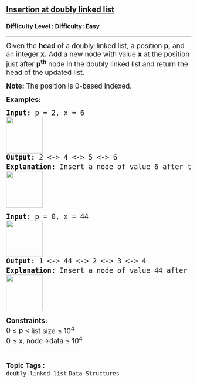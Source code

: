 <h2><a href="https://www.geeksforgeeks.org/problems/insert-a-node-in-doubly-linked-list/1">Insertion at doubly linked list</a></h2><h3>Difficulty Level : Difficulty: Easy</h3><hr><div class="problems_problem_content__Xm_eO"><p><span style="font-size: 14pt;">Given the <strong>head</strong> of a doubly-linked list, a position <strong>p,</strong> and an integer <strong>x.</strong> Add a new node with value <strong>x</strong> at the position just after <strong>p<sup>th</sup></strong> node in the doubly linked list and return the head of the updated list.</span></p>
<p><strong><span style="font-size: 14pt;">Note: </span></strong><span style="font-size: 14pt;">The position is 0-based indexed.</span></p>
<p><span style="font-size: 14pt;"><strong>Examples:</strong></span></p>
<pre><span style="font-size: 14pt;"><strong>Input: </strong>p = 2, x = 6<strong><br></strong></span><span style="font-size: 14pt;"><img src="https://media.geeksforgeeks.org/img-practice/prod/addEditProblem/904502/Web/Other/blobid0_1754913319.jpg" height="100"><br><strong>Output: </strong>2 &lt;-&gt; 4 &lt;-&gt; 5 &lt;-&gt; 6<strong>
Explanation: </strong>Insert a node of value 6 after the 2<sup style="font-family: -apple-system, BlinkMacSystemFont, 'Segoe UI', Roboto, Oxygen, Ubuntu, Cantarell, 'Open Sans', 'Helvetica Neue', sans-serif;">nd</sup><span style="font-size: 14pt; font-family: -apple-system, BlinkMacSystemFont, 'Segoe UI', Roboto, Oxygen, Ubuntu, Cantarell, 'Open Sans', 'Helvetica Neue', sans-serif;"> node.</span><strong><br></strong><img src="https://media.geeksforgeeks.org/img-practice/prod/addEditProblem/904502/Web/Other/blobid1_1754913330.jpg" height="100"><br></span></pre>
<pre><span style="font-size: 14pt;"><strong>Input: </strong>p = 0, x = 44 <br><img src="https://media.geeksforgeeks.org/img-practice/prod/addEditProblem/904502/Web/Other/blobid2_1754913342.jpg" height="100"><br><strong>Output: </strong>1 &lt;-&gt; 44 &lt;-&gt; 2 &lt;-&gt; 3 &lt;-&gt; 4<strong>
Explanation: </strong>Insert a node of value 44 after the 0<sup style="font-family: -apple-system, BlinkMacSystemFont, 'Segoe UI', Roboto, Oxygen, Ubuntu, Cantarell, 'Open Sans', 'Helvetica Neue', sans-serif;">th</sup><span style="font-family: -apple-system, BlinkMacSystemFont, 'Segoe UI', Roboto, Oxygen, Ubuntu, Cantarell, 'Open Sans', 'Helvetica Neue', sans-serif;"> node.</span><strong><br></strong><img src="https://media.geeksforgeeks.org/img-practice/prod/addEditProblem/904502/Web/Other/blobid3_1754913350.jpg" height="100"><br></span></pre>
<p><span style="font-size: 14pt;"><strong>Constraints:</strong><br>0 ≤ <span style="font-family: -apple-system, BlinkMacSystemFont, 'Segoe UI', Roboto, Oxygen, Ubuntu, Cantarell, 'Open Sans', 'Helvetica Neue', sans-serif;">p &lt;</span><span style="font-family: -apple-system, BlinkMacSystemFont, 'Segoe UI', Roboto, Oxygen, Ubuntu, Cantarell, 'Open Sans', 'Helvetica Neue', sans-serif;"> list size ≤ 10<sup>4</sup><sup><br></sup></span>0 ≤ x, node-&gt;data<span style="font-family: -apple-system, BlinkMacSystemFont, 'Segoe UI', Roboto, Oxygen, Ubuntu, Cantarell, 'Open Sans', 'Helvetica Neue', sans-serif;">&nbsp;≤ 10<sup>4</sup></span></span></p></div><br><p><span style=font-size:18px><strong>Topic Tags : </strong><br><code>doubly-linked-list</code>&nbsp;<code>Data Structures</code>&nbsp;